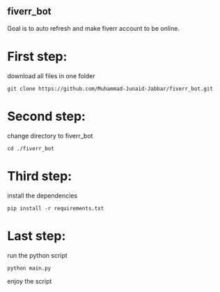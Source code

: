 ## fiverr_bot
Goal is to  auto refresh and make fiverr account to be online.

# First step:
download all files in one folder
```console
git clone https://github.com/Muhammad-Junaid-Jabbar/fiverr_bot.git
```
# Second step:
change directory to fiverr_bot
```
cd ./fiverr_bot
```
# Third step:
install the dependencies
```console
pip install -r requirements.txt
```
# Last step:
run the python script
```console
python main.py
```
 enjoy the script
